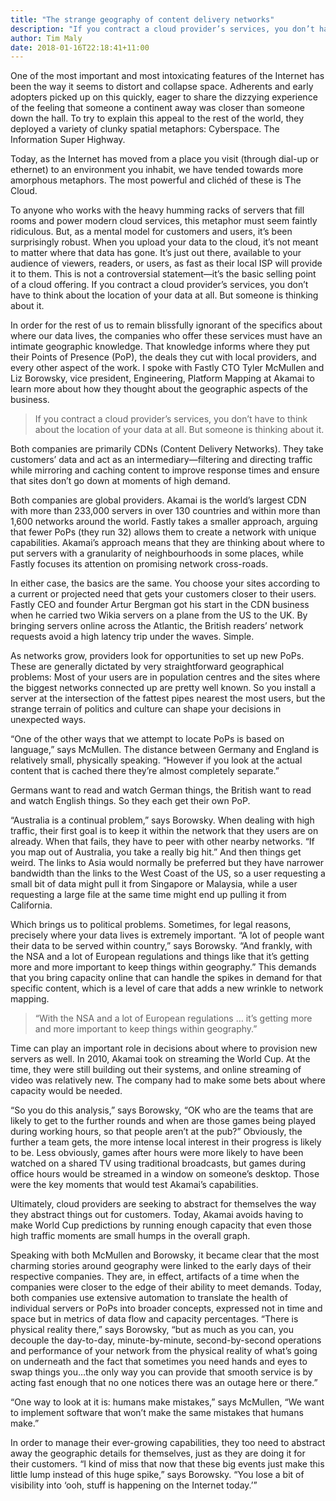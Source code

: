 ```yaml
---
title: "The strange geography of content delivery networks"
description: "If you contract a cloud provider’s services, you don’t have to think about the location of your data at all. But someone is thinking about it."
author: Tim Maly
date: 2018-01-16T22:18:41+11:00
---
```


One of the most important and most intoxicating features of the Internet has been the way it seems to distort and collapse space. Adherents and early adopters picked up on this quickly, eager to share the dizzying experience of the feeling that someone a continent away was closer than someone down the hall. To try to explain this appeal to the rest of the world, they deployed a variety of clunky spatial metaphors: Cyberspace. The Information Super Highway.

Today, as the Internet has moved from a place you visit (through dial-up or ethernet) to an environment you inhabit, we have tended towards more amorphous metaphors. The most powerful and clichéd of these is The Cloud.

To anyone who works with the heavy humming racks of servers that fill rooms and power modern cloud services, this metaphor must seem faintly ridiculous. But, as a mental model for customers and users, it’s been surprisingly robust. When you upload your data to the cloud, it’s not meant to matter where that data has gone. It’s just out there, available to your audience of viewers, readers, or users, as fast as their local ISP will provide it to them. This is not a controversial statement—it’s the basic selling point of a cloud offering. If you contract a cloud provider’s services, you don’t have to think about the location of your data at all. But someone is thinking about it.

In order for the rest of us to remain blissfully ignorant of the specifics about where our data lives, the companies who offer these services must have an intimate geographic knowledge. That knowledge informs where they put their Points of Presence (PoP), the deals they cut with local providers, and every other aspect of the work. I spoke with Fastly CTO Tyler McMullen and Liz Borowsky, vice president, Engineering, Platform Mapping at Akamai to learn more about how they thought about the geographic aspects of the business.

<blockquote>
If you contract a cloud provider’s services, you don’t have to think about the location of your data at all. But someone is thinking about it.
</blockquote>

Both companies are primarily CDNs (Content Delivery Networks). They take customers’ data and act as an intermediary—filtering and directing traffic while mirroring and caching content to improve response times and ensure that sites don’t go down at moments of high demand.

Both companies are global providers. Akamai is the world’s largest CDN with more than 233,000 servers in over 130 countries and within more than 1,600 networks around the world. Fastly takes a smaller approach, arguing that fewer PoPs (they run 32) allows them to create a network with unique capabilities. Akamai’s approach means that they are thinking about where to put servers with a granularity of neighbourhoods in some places, while Fastly focuses its attention on promising network cross-roads.

In either case, the basics are the same. You choose your sites according to a current or projected need that gets your customers closer to their users. Fastly CEO and founder Artur Bergman got his start in the CDN business when he carried two Wikia servers on a plane from the US to the UK. By bringing servers online across the Atlantic, the British readers’ network requests avoid a high latency trip under the waves. Simple.

As networks grow, providers look for opportunities to set up new PoPs. These are generally dictated by very straightforward geographical problems: Most of your users are in population centres and the sites where the biggest networks connected up are pretty well known. So you install a server at the intersection of the fattest pipes nearest the most users, but the strange terrain of politics and culture can shape your decisions in unexpected ways.

“One of the other ways that we attempt to locate PoPs is based on language,” says McMullen. The distance between Germany and England is relatively small, physically speaking. “However if you look at the actual content that is cached there they’re almost completely separate.”

Germans want to read and watch German things, the British want to read and watch English things. So they each get their own PoP.

“Australia is a continual problem,” says Borowsky. When dealing with high traffic, their first goal is to keep it within the network that they users are on already. When that fails, they have to peer with other nearby networks. “If you map out of Australia, you take a really big hit.” And then things get weird. The links to Asia would normally be preferred but they have narrower bandwidth than the links to the West Coast of the US, so a user requesting a small bit of data might pull it from Singapore or Malaysia, while a user requesting a large file at the same time might end up pulling it from California.

Which brings us to political problems. Sometimes, for legal reasons, precisely where your data lives is extremely important. “A lot of people want their data to be served within country,” says Borowsky. “And frankly, with the NSA and a lot of European regulations and things like that it’s getting more and more important to keep things within geography.” This demands that you bring capacity online that can handle the spikes in demand for that specific content, which is a level of care that adds a new wrinkle to network mapping.

<blockquote>
“With the NSA and a lot of European regulations … it’s getting more and more important to keep things within geography.”
</blockquote>

Time can play an important role in decisions about where to provision new servers as well. In 2010, Akamai took on streaming the World Cup. At the time, they were still building out their systems, and online streaming of video was relatively new. The company had to make some bets about where capacity would be needed.

“So you do this analysis,” says Borowsky, “OK who are the teams that are likely to get to the further rounds and when are those games being played during working hours, so that people aren’t at the pub?” Obviously, the further a team gets, the more intense local interest in their progress is likely to be. Less obviously, games after hours were more likely to have been watched on a shared TV using traditional broadcasts, but games during office hours would be streamed in a window on someone’s desktop. Those were the key moments that would test Akamai’s capabilities.

Ultimately, cloud providers are seeking to abstract for themselves the way they abstract things out for customers. Today, Akamai avoids having to make World Cup predictions by running enough capacity that even those high traffic moments are small humps in the overall graph.

Speaking with both McMullen and Borowsky, it became clear that the most charming stories around geography were linked to the early days of their respective companies. They are, in effect, artifacts of a time when the companies were closer to the edge of their ability to meet demands. Today, both companies use extensive automation to translate the health of individual servers or PoPs into broader concepts, expressed not in time and space but in metrics of data flow and capacity percentages. “There is physical reality there,” says Borowsky, “but as much as you can, you decouple the day-to-day, minute-by-minute, second-by-second operations and performance of your network from the physical reality of what’s going on underneath and the fact that sometimes you need hands and eyes to swap things you…the only way you can provide that smooth service is by acting fast enough that no one notices there was an outage here or there.”

“One way to look at it is: humans make mistakes,” says McMullen, “We want to implement software that won’t make the same mistakes that humans make.”

In order to manage their ever-growing capabilities, they too need to abstract away the geographic details for themselves, just as they are doing it for their customers. “I kind of miss that now that these big events just make this little lump instead of this huge spike,” says Borowsky. “You lose a bit of visibility into ‘ooh, stuff is happening on the Internet today.’”

